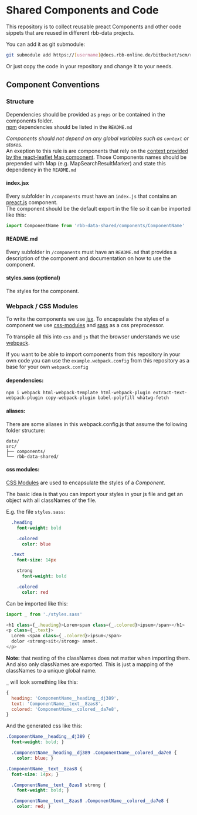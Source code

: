 # Shared Components and Code

This repository is to collect reusable preact Components and other code sippets
that are reused in different rbb-data projects.

You can add it as git submodule:
```bash
git submodule add https://[username]@docs.rbb-online.de/bitbucket/scm/rd/rbb-data-shared.git src/rbb-data-shared
```

Or just copy the code in your repository and change it to your needs.

## Component Conventions

### Structure

Dependencies should be provided as `props` or be contained in the components folder.  
[npm](https://www.npmjs.com/) dependencies should be listed in the `README.md`

*Components should not depend on any global variables such as `context` or stores.*  
An exeption to this rule is are components that rely on the [context provided by the react-leaflet Map component](https://react-leaflet.js.org/docs/en/intro.html#component-context). Those Components names should be prepended with Map (e.g. MapSearchResultMarker) and state this dependency in the `README.md`

#### index.jsx

Every subfolder in `/components` must have an `index.js` that contains an [preact.js](https://preactjs.com/)
component.  
The component should be the default export in the file so it can be imported like this:

```js
import ComponentName from 'rbb-data-shared/components/ComponentName'
```

#### README.md

Every subfolder in `/components` must have an `README.md` that provides a description of the component and documentation on how to use the component.

#### styles.sass (optional)

The styles for the component.

### Webpack / CSS Modules

To write the components we use [jsx](https://reactjs.org/docs/introducing-jsx.html).
To encapsulate the styles of a component we use [css-modules](https://github.com/css-modules/css-modules) and [sass](http://sass-lang.com/) as a css preprocessor.

To transpile all this into `css` and `js` that the browser understands we use [webpack](https://webpack.github.io/).

If you want to be able to import components from this repository in your own code you can use the `example.webpack.config` from this repository as a base for your own `webpack.config`

#### dependencies:

```
npm i webpack html-webpack-template html-webpack-plugin extract-text-webpack-plugin copy-webpack-plugin babel-polyfill whatwg-fetch
```

#### aliases:

There are some aliases in this webpack.config.js that assume the following folder structure:
```
data/
src/
├── components/
└── rbb-data-shared/
```

#### css modules:


[CSS Modules](https://github.com/css-modules/css-modules) are used to encapsulate the styles of a *Component*.

The basic idea is that you can import your styles in your js file and get an object with all classNames of the file.

E.g. the file `styles.sass`:
``` sass
  .heading
    font-weight: bold

    .colored
      color: blue

  .text
    font-size: 14px

    strong
      font-weight: bold

    .colored
      color: red
```

Can be imported like this:
``` js
import _ from './styles.sass'

<h1 class={_.heading}>Lorem<span class={_.colored}>ipsum</span></h1>
<p class={_.text}>
  Lorem <span class={_.colored}>ipsum</span>
  dolor <strong>sit</strong> amnet.
</p>
```

**Note:** that nesting of the classNames does not matter when importing them. And also only classNames are exported. This is just a mapping of the classNames to a unique global name.

`_` will look something like this:

``` js
{
  heading: 'ComponentName__heading__dj389',
  text: 'ComponentName__text__8zas8',
  colored: 'ComponentName__colored__da7e8',
}
```

And the generated css like this:

``` css
.ComponentName__heading__dj389 {
  font-weight: bold; }

  .ComponentName__heading__dj389 .ComponentName__colored__da7e8 {
    color: blue; }

.ComponentName__text__8zas8 {
  font-size: 14px; }

  .ComponentName__text__8zas8 strong {
    font-weight: bold; }

  .ComponentName__text__8zas8 .ComponentName__colored__da7e8 {
    color: red; }
```
